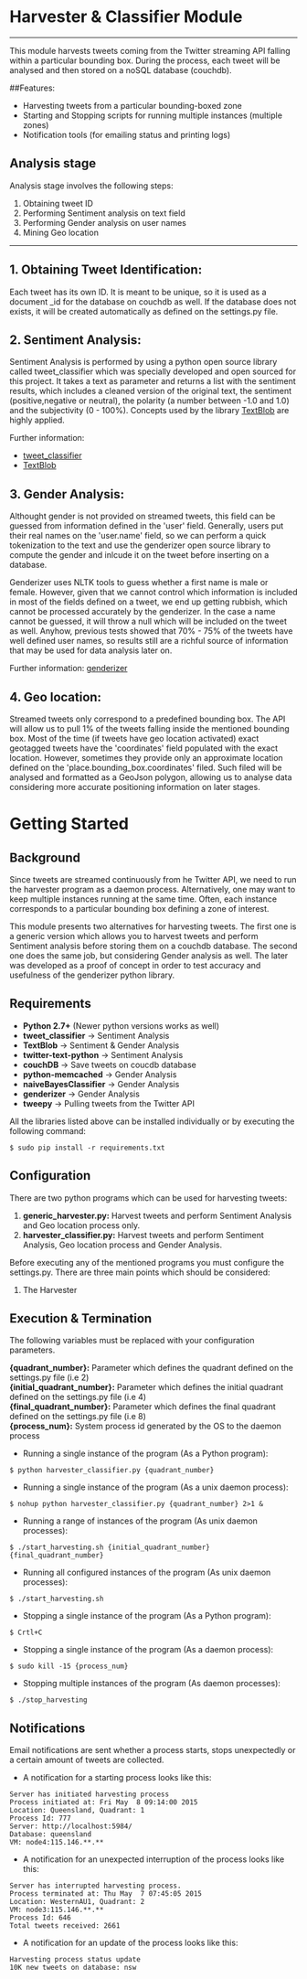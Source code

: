 Harvester & Classifier Module
===================

- - - - 

This module harvests tweets coming from the Twitter streaming API falling within a particular bounding box.
During the process, each tweet will be analysed and then stored on a noSQL database (couchdb).

##Features:

* Harvesting tweets from a particular bounding-boxed zone
* Starting and Stopping scripts for running multiple instances (multiple zones)
* Notification tools (for emailing status and printing logs)

## Analysis stage

Analysis stage involves the following steps:

1. Obtaining tweet ID
2. Performing Sentiment analysis on text field
3. Performing Gender analysis on user names
4. Mining Geo location

- - - - 

## 1. Obtaining Tweet Identification:

Each tweet has its own ID. It is meant to be unique, so it is used as a document _id for the database on couchdb as well. If the database does not exists, it will be created automatically as defined on the settings.py file.

## 2. Sentiment Analysis:

Sentiment Analysis is performed by using a python open source library called tweet_classifier which was specially developed and open sourced for this project. It takes a text as parameter and returns a list with the sentiment results, which includes a cleaned version of the original text, the sentiment (positive,negative or neutral), the polarity (a number between -1.0 and 1.0) and the subjectivity (0 - 100%). Concepts used by the library [TextBlob](http://textblob.readthedocs.org/en/dev/advanced_usage.html#sentiment-analyzers) are highly applied.

Further information:<br>
* [tweet_classifier](https://github.com/diogonal/classifier)<br> 
* [TextBlob](http://textblob.readthedocs.org/en/dev/)

## 3. Gender Analysis:

Althought gender is not provided on streamed tweets, this field can be guessed from information defined in the 'user' field. Generally, users put their real names on the 'user.name' field, so we can perform a quick tokenization to the text and use the genderizer open source library to compute the gender and inlcude it on the tweet before inserting on a database.

Genderizer uses NLTK tools to guess whether a first name is male or female. However, given that we cannot control which information is included in most of the fields defined on a tweet, we end up getting rubbish, which cannot be processed accurately by the genderizer. In the case a name cannot be guessed, it will throw a null which will be included on the tweet as well. Anyhow, previous tests showed that 70% - 75% of the tweets have well defined user names, so results still are a richful source of information that may be used for data analysis later on.

Further information: [genderizer](https://github.com/muatik/genderizer)

## 4. Geo location:

Streamed tweets only correspond to a predefined bounding box. The API will allow us to pull 1% of the tweets falling inside the mentioned bounding box. Most of the time (if tweets have geo location activated) exact geotagged tweets have the 'coordinates' field populated with the exact location. However, sometimes they provide only an approximate location defined on the 'place.bounding_box.coordinates' filed. Such filed will be analysed and formatted as a GeoJson polygon, allowing us to analyse data considering more accurate positioning information on later stages.

# Getting Started

## Background 

Since tweets are streamed continuously from he Twitter API, we need to run the harvester program as a daemon process. Alternatively, one may want to keep multiple instances running at the same time. Often, each instance corresponds to a particular bounding box defining a zone of interest. 

This module presents two alternatives for harvesting tweets. The first one is a generic version which allows you to harvest tweets and perform Sentiment analysis before storing them on a couchdb database. The second one does the same job, but considering Gender analysis as well. The later was developed as a proof of concept in order to test accuracy and usefulness of the genderizer python library.

## Requirements

* **Python 2.7+** (Newer python versions works as well)
* **tweet_classifier**        -> Sentiment Analysis
* **TextBlob**                -> Sentiment & Gender Analysis
* **twitter-text-python**     -> Sentiment Analysis
* **couchDB**                 -> Save tweets on coucdb database
* **python-memcached**        -> Gender Analysis
* **naiveBayesClassifier**    -> Gender Analysis
* **genderizer**              -> Gender Analysis
* **tweepy**                  -> Pulling tweets from the Twitter API

All the libraries listed above can be installed individually or by executing the following command:

```
$ sudo pip install -r requirements.txt
```

## Configuration

There are two python programs which can be used for harvesting tweets:

1. **generic_harvester.py:** Harvest tweets and perform Sentiment Analysis and Geo location process only.
2. **harvester_classifier.py:** Harvest tweets and perform Sentiment Analysis, Geo location process and Gender Analysis.

Before executing any of the mentioned programs you must configure the settings.py. There are three main points which should be considered:

1. The Harvester 

## Execution & Termination

The following variables must be replaced with your configuration parameters.

**{quadrant_number}:** Parameter which defines the quadrant defined on the settings.py file (i.e 2)<br>
**{initial_quadrant_number}:** Parameter which defines the initial quadrant defined on the settings.py file (i.e 4)<br>
**{final_quadrant_number}:** Parameter which defines the final quadrant defined on the settings.py file (i.e 8)<br>
**{process_num}:** System process id generated by the OS to the daemon process<br>

* Running a single instance of the program (As a Python program):

```
$ python harvester_classifier.py {quadrant_number}
```
* Running a single instance of the program (As a unix daemon process):
```
$ nohup python harvester_classifier.py {quadrant_number} 2>1 &
```
* Running a range of instances of the program (As unix daemon processes):
```
$ ./start_harvesting.sh {initial_quadrant_number} {final_quadrant_number}
```
* Running all configured instances of the program (As unix daemon processes):
```
$ ./start_harvesting.sh
```
* Stopping a single instance of the program (As a Python program):
```
$ Crtl+C
```
* Stopping a single instance of the program (As a daemon process):
```
$ sudo kill -15 {process_num}
```
* Stopping multiple instances of the program (As daemon processes):
```
$ ./stop_harvesting
```
## Notifications

Email notifications are sent whether a process starts, stops unexpectedly or a certain amount of tweets are collected.

* A notification for a starting process looks like this:
```
Server has initiated harvesting process
Process initiated at: Fri May  8 09:14:00 2015
Location: Queensland, Quadrant: 1
Process Id: 777
Server: http://localhost:5984/
Database: queensland
VM: node4:115.146.**.**
```

* A notification for an unexpected interruption of the process looks like this:
```
Server has interrupted harvesting process.
Process terminated at: Thu May  7 07:45:05 2015
Location: WesternAU1, Quadrant: 2
VM: node3:115.146.**.**
Process Id: 646
Total tweets received: 2661
```
* A notification for an update of the process looks like this:
```
Harvesting process status update
10K new tweets on database: nsw
```
